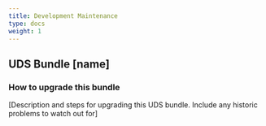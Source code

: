 ```yaml
---
title: Development Maintenance
type: docs
weight: 1
---
```


## UDS Bundle [name]

### How to upgrade this bundle

[Description and steps for upgrading this UDS bundle. Include any historic problems to watch out for]

